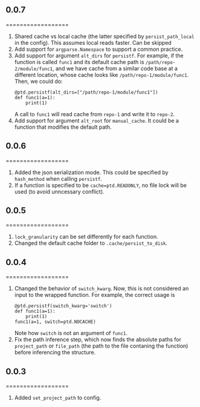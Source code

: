 ## 0.0.7
==================
1. Shared cache vs local cache (the latter specified by `persist_path_local` in the config). This assumes local reads faster. Can be skipped
2. Add support for `argparse.Namespace` to support a common practice.
3. Add support for argument `alt_dirs` for `persistf`.
    For example, if the function is called `func1` and its default cache path is `/path/repo-2/module/func1`, and we have cache from a similar code base at a different location, whose cache looks like `/path/repo-1/module/func1`.
    Then, we could do:
    ```
    @ptd.persistf(alt_dirs=["/path/repo-1/module/func1"])
    def func1(a=1):
        print(1)
    ```
    A call to `func1` will read cache from `repo-1` and write it to `repo-2`.
4. Add support for argument `alt_root` for `manual_cache`. It could be a function that modifies the default path.

## 0.0.6
==================
1. Added the json serialization mode. This could be specified by `hash_method` when calling `persistf`.
2. If a function is specified to be `cache=ptd.READONLY`, no file lock will be used (to avoid unncessary conflict).

## 0.0.5
==================
1. `lock_granularity` can be set differently for each function.
2. Changed the default cache folder to `.cache/persist_to_disk`.

## 0.0.4
==================
1. Changed the behavior of `switch_kwarg`. Now, this is not considered an input to the wrapped function. For example, the correct usage is
    ```
    @ptd.persistf(switch_kwarg='switch')
    def func1(a=1):
        print(1)
    func1(a=1, switch=ptd.NOCACHE)
    ```
    Note how `switch` is not an argument of `func1`.
2. Fix the path inference step, which now finds the absolute paths for `project_path` or `file_path` (the path to the file contaning the function) before inferencing the structure.

## 0.0.3
==================

1. Added `set_project_path` to config.